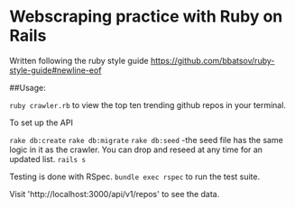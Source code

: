 # Webscraping practice with Ruby on Rails

Written following the ruby style guide https://github.com/bbatsov/ruby-style-guide#newline-eof

##Usage:

`ruby crawler.rb` to view the top ten trending github repos in your terminal.

To set up the API

`rake db:create`
`rake db:migrate`
`rake db:seed`
  -the seed file has the same logic in it as the crawler. You can drop and reseed at any time for an updated list.
`rails s`

Testing is done with RSpec. `bundle exec rspec` to run the test suite.

Visit 'http://localhost:3000/api/v1/repos' to see the data.

